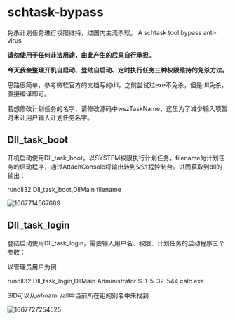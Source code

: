 # schtask-bypass

免杀计划任务进行权限维持，过国内主流杀软。 A schtask tool bypass anti-virus

**请勿使用于任何非法用途，由此产生的后果自行承担。**

**今天我会整理开机自启动、登陆自启动、定时执行任务三种权限维持的免杀方法。**

思路很简单，参考微软官方的文档写的dll，之前尝试过exe不免杀，但是dll免杀，直接编译即可。

若想修改计划任务的名字，请修改源码中wszTaskName，这里为了减少输入项暂时未让用户输入计划任务名字。

## Dll_task_boot

开机启动使用Dll_task_boot，以SYSTEM权限执行计划任务，filename为计划任务的启动程序，通过AttachConsole将输出转到父进程控制台。进而获取到dll的输出：

rundll32 Dll_task_boot,DllMain filename

![1667714567689](https://user-images.githubusercontent.com/48757788/200157286-7e00113a-486f-4942-affb-d4ad574fbaf8.jpg)

## Dll_task_login

登陆启动使用Dll_task_login，需要输入用户名、权限、计划任务的启动程序三个参数：

以管理员用户为例

rundll32 Dll_task_login,DllMain Administrator S-1-5-32-544 calc.exe

SID可以从whoami /all中当前所在组的别名中来找到

![1667727254525](https://user-images.githubusercontent.com/48757788/200163656-fad69c20-b056-41e2-aa30-2d2f0e000aa9.jpg)






